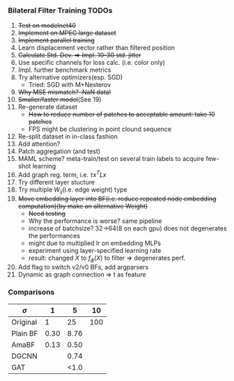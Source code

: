 ### Bilateral Filter Training TODOs 
1. ~~Test on modelnet40~~
2. ~~Implement on MPEG large dataset~~
3. ~~Implement parallel training~~
4. Learn displacement vector rather than filtered position
5. ~~Calculate Std. Dev. => Impl. 10-30 std. jitter~~
6. Use specific channels for loss calc. (i.e. color only)
7. Impl. further benchmark metrics
8. Try alternative optimizers(esp. SGD)
    - Tried: SGD with M+Nesterov
9.  ~~Why MSE mismatch? :NaN data!~~
10. ~~Smaller/faster model~~(See 19)
11. Re-generate dataset
    - ~~How to reduce number of patches to acceptable amount: take 10 patches~~
    - FPS might be clustering in point clound sequence
12. Re-split dataset in in-class fashion
13. Add attention? 
14. Patch aggregation (and test)
15. MAML scheme? meta-train/test on several train labels to acquire few-shot learning
17. Add graph reg. term, i.e. $\tau x^T L x$
18. Try different layer stucture
19. Try multiple $W_{ij}$(i.e. edge weight) type
20. ~~Move embedding layer into BF(i.e. reduce repeated node embedding computation)(by make an alternative Weight)~~
    - ~~Need testing~~
    - Why the performance is worse? same pipeline
    - increase of batchsize? 32->64(8 on each gpu) does not degenerates the performances
    - might due to multiplied lr on embedding MLPs
    - experiment using layer-specified learning rate
    - result: changed $X$ to $f_\phi(X)$ to filter => degenerates perf.
21. Add flag to switch v2/v0 BFs, add argparsers
22. Dynamic as graph connection => t as feature

### Comparisons
| $\sigma$ | 1    | 5    | 10   |
| -------- | ---- | ---- | ---- |
| Original | 1    | 25   | 100  |
| Plain BF | 0.30 | 8.76 |      |
| AmaBF    | 0.13 | 0.50 |      |
| DGCNN    |      | 0.74 |      |
| GAT      |      | <1.0 |      |




